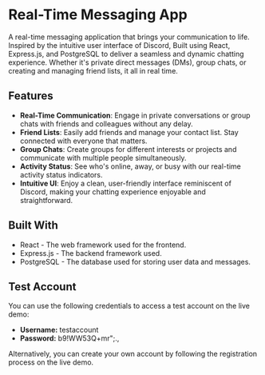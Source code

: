 # Real-Time Messaging App

A real-time messaging application that brings your communication to life. Inspired by the intuitive user interface of Discord, Built using React, Express.js, and PostgreSQL to deliver a seamless and dynamic chatting experience. Whether it's private direct messages (DMs), group chats, or creating and managing friend lists, it all in real time.

## Features

- **Real-Time Communication**: Engage in private conversations or group chats with friends and colleagues without any delay.
- **Friend Lists**: Easily add friends and manage your contact list. Stay connected with everyone that matters.
- **Group Chats**: Create groups for different interests or projects and communicate with multiple people simultaneously.
- **Activity Status**: See who's online, away, or busy with our real-time activity status indicators.
- **Intuitive UI**: Enjoy a clean, user-friendly interface reminiscent of Discord, making your chatting experience enjoyable and straightforward.

## Built With

- React - The web framework used for the frontend.
- Express.js - The backend framework used.
- PostgreSQL - The database used for storing user data and messages.

## Test Account

You can use the following credentials to access a test account on the live demo:

- **Username:** testaccount
- **Password:** b9!WW53Q+mr";.,

Alternatively, you can create your own account by following the registration process on the live demo.

